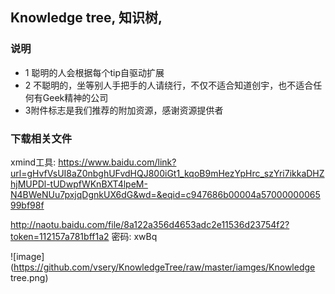 ## Knowledge tree, 知识树, 

### 说明
* 1 聪明的人会根据每个tip自驱动扩展
* 2 不聪明的，坐等别人手把手的人请绕行，不仅不适合知道创宇，也不适合任何有Geek精神的公司
* 3附件标志是我们推荐的附加资源，感谢资源提供者

### 下载相关文件

xmind工具: https://www.baidu.com/link?url=gHvfVsUI8aZ0nbghUFvdHQJ800iGt1_kqoB9mHezYpHrc_szYri7ikkaDHZhjMUPDl-tUDwpfWKnBXT4lpeM-N4BWeNUu7pxjqDgnkUX6dG&wd=&eqid=c947686b00004a5700000006599bf98f

http://naotu.baidu.com/file/8a122a356d4653adc2e11536d23754f2?token=112157a781bff1a2
密码: xwBq


![image](https://github.com/vsery/KnowledgeTree/raw/master/iamges/Knowledge tree.png)
